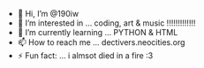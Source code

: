 - 👋 Hi, I’m @190iw
- 👀 I’m interested in ... coding, art & music !!!!!!!!!!!!!
- 🌱 I’m currently learning ... PYTHON & HTML
- 📫 How to reach me ... dectivers.neocities.org
- ⚡ Fun fact: ... i almsot died in a fire :3

<!---
190iw/190iw is a ✨ special ✨ repository because its `README.md` (this file) appears on your GitHub profile.
You can click the Preview link to take a look at your changes.
--->

